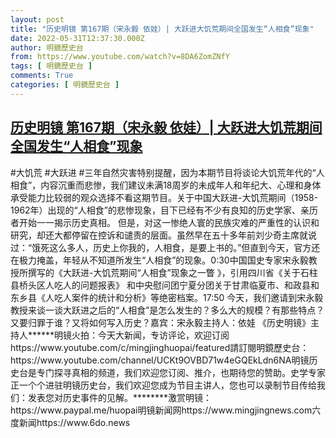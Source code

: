 ```yaml
---
layout: post
title: "历史明镜 第167期（宋永毅 依娃）| 大跃进大饥荒期间全国发生“人相食”现象"
date: 2022-05-31T12:37:30.000Z
author: 明鏡歷史台
from: https://www.youtube.com/watch?v=8DA6ZomZNfY
tags: [ 明鏡歷史台 ]
comments: True
categories: [ 明鏡歷史台 ]
---
```

<!--1654000650000-->
[历史明镜 第167期（宋永毅 依娃）| 大跃进大饥荒期间全国发生“人相食”现象](https://www.youtube.com/watch?v=8DA6ZomZNfY)
------

<div>
#大饥荒 #大跃进 #三年自然灾害特别提醒，因为本期节目将谈论大饥荒年代的“人相食”，内容沉重而悲惨，我们建议未满18周岁的未成年人和年纪大、心理和身体承受能力比较弱的观众选择不看这期节目。关于中国大跃进-大饥荒期间（1958-1962年）出现的“人相食”的悲惨现象，目下已经有不少有良知的历史学家、亲历者开始一一揭示历史真相。 但是，对这一惨绝人寰的民族灾难的严重性的认识和研究，却还大都停留在控诉和谴责的层面。虽然早在五十多年前刘少奇主席就说过：“饿死这么多人，历史上你我的，人相食，是要上书的。”但直到今天，官方还在极力掩盖，年轻从不知道所发生“人相食”的现象。0:30中国国史专家宋永毅教授所撰写的《大跃进-大饥荒期间“人相食”现象之一瞥 》，引用四川省《关于石柱县桥头区人吃人的问题报表》 和中央慰问团宁夏分团关于甘肃临夏市、和政县和东乡县《人吃人案件的统计和分析》等绝密档案。17:50 今天，我们邀请到宋永毅教授来谈一谈大跃进之后的“人相食”是怎么发生的？多么大的规模？有那些特点？又要归罪于谁？又将如何写入历史？嘉宾：宋永毅主持人：依娃 《历史明镜》主持人******明镜火拍：今天大新闻，专访评论，欢迎订阅https://www.youtube.com/c/mingjinghuopai/featured請訂閱明鏡歷史台：https://www.youtube.com/channel/UCKt9OVBD71w4eGQEkLdn6NA明镜历史台是专门探寻真相的频道，我们欢迎您订阅、推介，也期待您的赞助。史学专家正一个个进驻明镜历史台，我们欢迎您成为节目主讲人，您也可以录制节目传给我们：发表您对历史事件的见解。********激赏明镜：https://www.paypal.me/huopai明镜新闻网https://www.mingjingnews.com六度新闻https://www.6do.news
</div>
